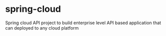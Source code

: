 # spring-cloud
Spring cloud API project to build enterprise level API based application that can deployed to any cloud platform
